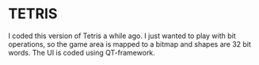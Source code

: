 # TETRIS

I coded this version of Tetris a while ago. I just wanted to play with bit operations,
so the game area is mapped to a bitmap and shapes are 32 bit words. The UI is coded
using QT-framework.
